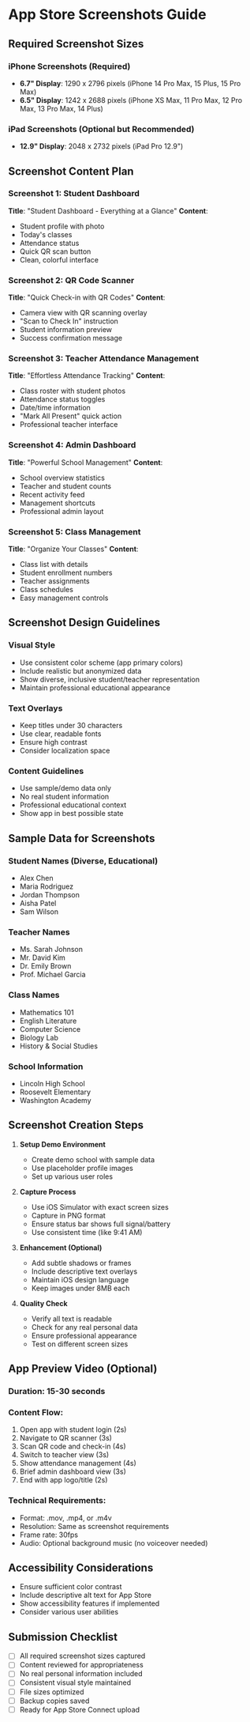 # App Store Screenshots Guide

## Required Screenshot Sizes

### iPhone Screenshots (Required)
- **6.7" Display**: 1290 x 2796 pixels (iPhone 14 Pro Max, 15 Plus, 15 Pro Max)
- **6.5" Display**: 1242 x 2688 pixels (iPhone XS Max, 11 Pro Max, 12 Pro Max, 13 Pro Max, 14 Plus)

### iPad Screenshots (Optional but Recommended)
- **12.9" Display**: 2048 x 2732 pixels (iPad Pro 12.9")

## Screenshot Content Plan

### Screenshot 1: Student Dashboard
**Title**: "Student Dashboard - Everything at a Glance"
**Content**: 
- Student profile with photo
- Today's classes
- Attendance status
- Quick QR scan button
- Clean, colorful interface

### Screenshot 2: QR Code Scanner
**Title**: "Quick Check-in with QR Codes"
**Content**:
- Camera view with QR scanning overlay
- "Scan to Check In" instruction
- Student information preview
- Success confirmation message

### Screenshot 3: Teacher Attendance Management
**Title**: "Effortless Attendance Tracking"
**Content**:
- Class roster with student photos
- Attendance status toggles
- Date/time information
- "Mark All Present" quick action
- Professional teacher interface

### Screenshot 4: Admin Dashboard
**Title**: "Powerful School Management"
**Content**:
- School overview statistics
- Teacher and student counts
- Recent activity feed
- Management shortcuts
- Professional admin layout

### Screenshot 5: Class Management
**Title**: "Organize Your Classes"
**Content**:
- Class list with details
- Student enrollment numbers
- Teacher assignments
- Class schedules
- Easy management controls

## Screenshot Design Guidelines

### Visual Style
- Use consistent color scheme (app primary colors)
- Include realistic but anonymized data
- Show diverse, inclusive student/teacher representation
- Maintain professional educational appearance

### Text Overlays
- Keep titles under 30 characters
- Use clear, readable fonts
- Ensure high contrast
- Consider localization space

### Content Guidelines
- Use sample/demo data only
- No real student information
- Professional educational context
- Show app in best possible state

## Sample Data for Screenshots

### Student Names (Diverse, Educational)
- Alex Chen
- Maria Rodriguez  
- Jordan Thompson
- Aisha Patel
- Sam Wilson

### Teacher Names
- Ms. Sarah Johnson
- Mr. David Kim
- Dr. Emily Brown
- Prof. Michael Garcia

### Class Names
- Mathematics 101
- English Literature
- Computer Science
- Biology Lab
- History & Social Studies

### School Information
- Lincoln High School
- Roosevelt Elementary
- Washington Academy

## Screenshot Creation Steps

1. **Setup Demo Environment**
   - Create demo school with sample data
   - Use placeholder profile images
   - Set up various user roles

2. **Capture Process**
   - Use iOS Simulator with exact screen sizes
   - Capture in PNG format
   - Ensure status bar shows full signal/battery
   - Use consistent time (like 9:41 AM)

3. **Enhancement (Optional)**
   - Add subtle shadows or frames
   - Include descriptive text overlays
   - Maintain iOS design language
   - Keep images under 8MB each

4. **Quality Check**
   - Verify all text is readable
   - Check for any real personal data
   - Ensure professional appearance
   - Test on different screen sizes

## App Preview Video (Optional)

### Duration: 15-30 seconds
### Content Flow:
1. Open app with student login (2s)
2. Navigate to QR scanner (3s)
3. Scan QR code and check-in (4s)
4. Switch to teacher view (3s)
5. Show attendance management (4s)
6. Brief admin dashboard view (3s)
7. End with app logo/title (2s)

### Technical Requirements:
- Format: .mov, .mp4, or .m4v
- Resolution: Same as screenshot requirements
- Frame rate: 30fps
- Audio: Optional background music (no voiceover needed)

## Accessibility Considerations
- Ensure sufficient color contrast
- Include descriptive alt text for App Store
- Show accessibility features if implemented
- Consider various user abilities

## Submission Checklist
- [ ] All required screenshot sizes captured
- [ ] Content reviewed for appropriateness
- [ ] No real personal information included
- [ ] Consistent visual style maintained
- [ ] File sizes optimized
- [ ] Backup copies saved
- [ ] Ready for App Store Connect upload